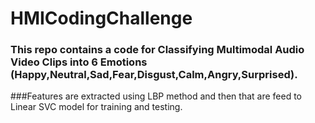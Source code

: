 # HMICodingChallenge

### This repo contains a code for Classifying Multimodal Audio Video Clips into 6 Emotions (Happy,Neutral,Sad,Fear,Disgust,Calm,Angry,Surprised).<br>
###Features are extracted using LBP method and then that are feed to Linear SVC model  for training and testing.


